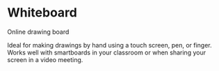 # Whiteboard
Online drawing board

Ideal for making drawings by hand using a touch screen, pen, or finger. Works well with smartboards in your classroom or when sharing your screen in a video meeting.

